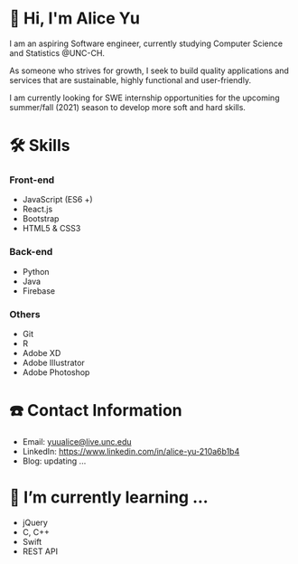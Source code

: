 # 👋 Hi, I'm Alice Yu
  I am an aspiring Software engineer, currently studying Computer Science and Statistics @UNC-CH. 
  
  As someone who strives for growth, I seek to build quality applications and services that are sustainable, highly functional and user-friendly. 
  
  I am currently looking for SWE internship opportunities for the upcoming summer/fall (2021) season to develop more soft and hard skills.
  
# 🛠 Skills 
### Front-end 
+ JavaScript (ES6 +)
+ React.js
+ Bootstrap
+ HTML5 & CSS3

### Back-end 
+ Python
+ Java
+ Firebase

### Others 
+ Git
+ R
+ Adobe XD
+ Adobe Illustrator 
+ Adobe Photoshop 

# ☎️ Contact Information 
- Email: yuualice@live.unc.edu
- LinkedIn: https://www.linkedin.com/in/alice-yu-210a6b1b4
- Blog: updating ... 

# 🌱 I’m currently learning ...
+ jQuery
+ C, C++
+ Swift
+ REST API

<!---
yuualice/yuualice is a ✨ special ✨ repository because its `README.md` (this file) appears on your GitHub profile.
You can click the Preview link to take a look at your changes.
--->
